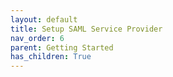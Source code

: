 ```yaml
---
layout: default
title: Setup SAML Service Provider
nav_order: 6
parent: Getting Started
has_children: True
---
```

